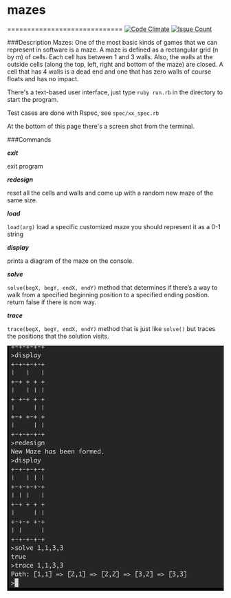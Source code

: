 # mazes
=============================
[![Code Climate](https://codeclimate.com/github/hongjic/mazes/badges/gpa.svg)](https://codeclimate.com/github/hongjic/mazes)
[![Issue Count](https://codeclimate.com/github/hongjic/mazes/badges/issue_count.svg)](https://codeclimate.com/github/hongjic/mazes)


###Description
Mazes:
One of the most basic kinds of games that we can represent in software is a maze. A maze is defined as a rectangular grid (n by m) of cells. Each cell has between 1 and 3 walls. Also, the walls at the outside cells (along the top, left, right and bottom of the maze) are closed. A cell that has 4 walls is a dead end and one that has zero walls of course floats and has no impact.

There's a text-based user interface, just type ``ruby run.rb`` in the directory to start the program.

Test cases are done with Rspec, see ``spec/xx_spec.rb`` 

At the bottom of this page there's a screen shot from the terminal.


###Commands

***exit***

exit program

***redesign***

reset all the cells and walls and come up with a random new maze of the same size. 

***load***

``load(arg)`` load a specific customized maze
you should represent it as a 0-1 string

***display***

prints a diagram of the maze on the console.

***solve***

``solve(begX, begY, endX, endY)`` method that determines if there’s a way to walk from a specified beginning position to a specified ending position. return false if there is now way.

***trace***

``trace(begX, begY, endX, endY)`` method that is just like ``solve()`` but traces the positions that the solution visits.


![image](terminal_screenshot.png)